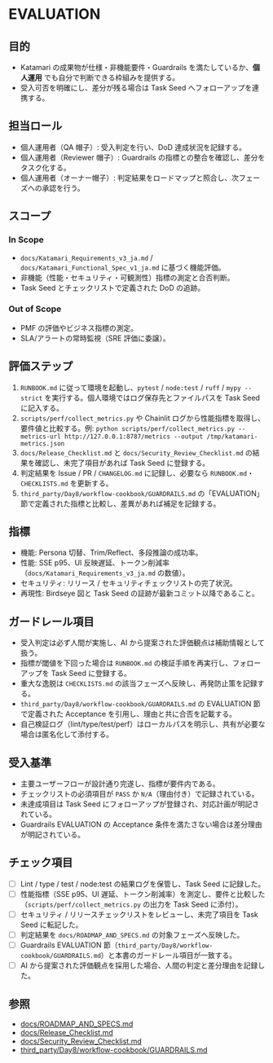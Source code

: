 # EVALUATION

## 目的
- Katamari の成果物が仕様・非機能要件・Guardrails を満たしているか、**個人運用** でも自分で判断できる枠組みを提供する。
- 受入可否を明確にし、差分が残る場合は Task Seed へフォローアップを連携する。

## 担当ロール
- 個人運用者（QA 帽子）: 受入判定を行い、DoD 達成状況を記録する。
- 個人運用者（Reviewer 帽子）: Guardrails の指標との整合を確認し、差分をタスク化する。
- 個人運用者（オーナー帽子）: 判定結果をロードマップと照合し、次フェーズへの承認を行う。

## スコープ
### In Scope
- `docs/Katamari_Requirements_v3_ja.md` / `docs/Katamari_Functional_Spec_v1_ja.md` に基づく機能評価。
- 非機能（性能・セキュリティ・可観測性）指標の測定と合否判断。
- Task Seed とチェックリストで定義された DoD の追跡。

### Out of Scope
- PMF の評価やビジネス指標の測定。
- SLA/アラートの常時監視（SRE 評価に委譲）。

## 評価ステップ
1. `RUNBOOK.md` に従って環境を起動し、`pytest` / `node:test` / `ruff` / `mypy --strict` を実行する。個人環境ではログ保存先とファイルパスを Task Seed に記入する。
2. `scripts/perf/collect_metrics.py` や Chainlit ログから性能指標を取得し、要件値と比較する。例: `python scripts/perf/collect_metrics.py --metrics-url http://127.0.0.1:8787/metrics --output /tmp/katamari-metrics.json`
3. `docs/Release_Checklist.md` と `docs/Security_Review_Checklist.md` の結果を確認し、未完了項目があれば Task Seed に登録する。
4. 判定結果を Issue / PR / `CHANGELOG.md` に記録し、必要なら `RUNBOOK.md`・`CHECKLISTS.md` を更新する。
5. `third_party/Day8/workflow-cookbook/GUARDRAILS.md` の「EVALUATION」節で定義された指標と比較し、差異があれば補足を記録する。

## 指標
- 機能: Persona 切替、Trim/Reflect、多段推論の成功率。
- 性能: SSE p95、UI 反映遅延、トークン削減率（`docs/Katamari_Requirements_v3_ja.md` の数値）。
- セキュリティ: リリース / セキュリティチェックリストの完了状況。
- 再現性: Birdseye 図と Task Seed の証跡が最新コミット以降であること。

## ガードレール項目
- 受入判定は必ず人間が実施し、AI から提案された評価観点は補助情報として扱う。
- 指標が閾値を下回った場合は `RUNBOOK.md` の検証手順を再実行し、フォローアップを Task Seed に登録する。
- 重大な逸脱は `CHECKLISTS.md` の該当フェーズへ反映し、再発防止策を記録する。
- `third_party/Day8/workflow-cookbook/GUARDRAILS.md` の EVALUATION 節で定義された Acceptance を引用し、理由と共に合否を記載する。
- 自己検証ログ（lint/type/test/perf）はローカルパスを明示し、共有が必要な場合は匿名化して添付する。

## 受入基準
- 主要ユーザーフローが設計通り完遂し、指標が要件内である。
- チェックリストの必須項目が `PASS` か `N/A`（理由付き）で記録されている。
- 未達成項目は Task Seed にフォローアップが登録され、対応計画が明記されている。
- Guardrails EVALUATION の Acceptance 条件を満たさない場合は差分理由が明記されている。

## チェック項目
- [ ] Lint / type / test / node:test の結果ログを保管し、Task Seed に記録した。
- [ ] 性能指標（SSE p95、UI 遅延、トークン削減率）を測定し、要件と比較した（`scripts/perf/collect_metrics.py` の出力を Task Seed に添付）。
- [ ] セキュリティ / リリースチェックリストをレビューし、未完了項目を Task Seed に転記した。
- [ ] 判定結果を `docs/ROADMAP_AND_SPECS.md` の対象フェーズへ反映した。
- [ ] Guardrails EVALUATION 節（`third_party/Day8/workflow-cookbook/GUARDRAILS.md`）と本書のガードレール項目が一致する。
- [ ] AI から提案された評価観点を採用した場合、人間の判定と差分理由を記録した。

## 参照
- [docs/ROADMAP_AND_SPECS.md](docs/ROADMAP_AND_SPECS.md)
- [docs/Release_Checklist.md](docs/Release_Checklist.md)
- [docs/Security_Review_Checklist.md](docs/Security_Review_Checklist.md)
- [third_party/Day8/workflow-cookbook/GUARDRAILS.md](third_party/Day8/workflow-cookbook/GUARDRAILS.md)

